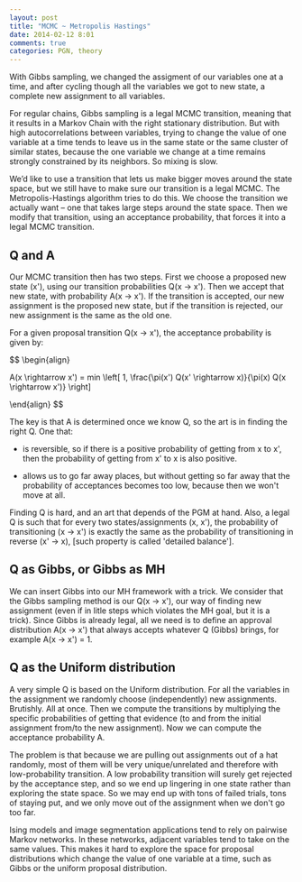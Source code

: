 ```yaml
---
layout: post
title: "MCMC ~ Metropolis Hastings"
date: 2014-02-12 8:01
comments: true
categories: PGN, theory
---
```


With Gibbs sampling, we changed the assigment of our variables one at a time, and after cycling though all the variables we got to new state, a complete new assignment to all variables. 

For regular chains, Gibbs sampling is a legal MCMC transition, meaning that it results in a Markov Chain with the right stationary distribution. But with high autocorrelations between variables, trying to change the value of one variable at a time tends to leave us in the same state or the same cluster of similar states, because the one variable we change at a time remains strongly constrained by its neighbors. So mixing is slow. 

We’d like to use a transition that lets us make bigger moves around the state space, but we still have to make sure our transition is a legal MCMC. The Metropolis-Hastings algorithm tries to do this. We choose the transition we actually want – one that takes large steps around the state space. Then we modify that transition, using an acceptance probability, that forces it into a legal MCMC transition. 

## Q and A

Our MCMC transition then has two steps. First we choose a proposed new state (x'), using our transition probabilities Q(x → x'). Then we accept that new state, with probability A(x → x'). If the transition is accepted, our new assignment is the proposed new state, but if the transition is rejected, our new assignment is the same as the old one.

For a given proposal transition Q(x → x'), the acceptance probability is given by: 

$$
\begin{align}

A(x \rightarrow x') = min \left[ 1, \frac{\pi(x') Q(x' \rightarrow x)}{\pi(x) Q(x \rightarrow x')} \right]

\end{align}
$$

The key is that A is determined once we know Q, so the art is in finding the right Q. One that:

- is reversible, so if there is a positive probability of getting from x to x', then the probability of getting from x' to x is also positive.

- allows us to go far away places, but without getting so far away that the probability of acceptances becomes too low, because then we won't move at all.

Finding Q is hard, and an art that depends of the PGM at hand. Also, a legal Q is such that for every two states/assignments (x, x'), the probability of transitioning (x → x') is exactly the same as the probability of transitioning in reverse (x' → x), [such property is called 'detailed balance']. 

## Q as Gibbs, or Gibbs as MH

We can insert Gibbs into our MH framework with a trick. We consider that the Gibbs sampling method is our Q(x → x'), our way of finding new assignment (even if in litle steps which violates the MH goal, but it is a trick). Since Gibbs is already legal, all we need is to define an approval distribution A(x → x') that always accepts whatever Q (Gibbs) brings, for example A(x → x') = 1.

## Q as the Uniform distribution

A very simple Q is based on the Uniform distribution. For all the variables in the assignment we randomly choose (independently) new assignments. Brutishly. All at once. Then we compute the transitions by multiplying the specific probabilities of getting that evidence (to and from the initial assignment from/to the new assignment). Now we can compute the acceptance probability A.

The problem is that because we are pulling out assignments out of a hat randomly, most of them will be very unique/unrelated and therefore with low-probability transition. A low probability transition will surely get rejected by the acceptance step, and so we end up lingering in one state rather than exploring the state space. So we may end up with tons of failed trials, tons of staying put, and we only move out of the assignment when we don't go too far.

Ising models and image segmentation applications tend to rely on pairwise Markov networks. In these networks, adjacent variables tend to take on the same values. This makes it hard to explore the space for proposal distributions which change the value of one variable at a time, such as Gibbs or the uniform proposal distribution.